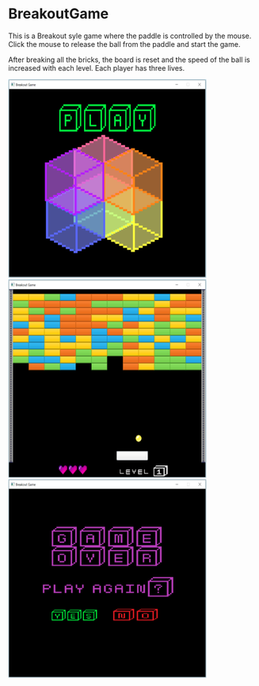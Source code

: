 # BreakoutGame

This is a Breakout syle game where the paddle is controlled by the mouse. Click the mouse to release the ball from the paddle and start the game. 

After breaking all the bricks, the board is reset and the speed of the ball is increased with each level. Each player has three lives.

<img src="https://github.com/Ambrose-M/BreakoutGame/blob/master/game2D/Images/forReadMe/OpeningScreen.PNG" alt="oScreen"
	title="Opening Screen" width="400" height="400" />     <img src="https://github.com/Ambrose-M/BreakoutGame/blob/master/game2D/Images/forReadMe/Level1.png" alt="Level1"
	title="Level 1" width="400" height="400" />     <img src="https://github.com/Ambrose-M/BreakoutGame/blob/master/game2D/Images/forReadMe/GameOverScreen.PNG" alt="GameOver"
	title="Game Over Screen" width="400" height="400" />
